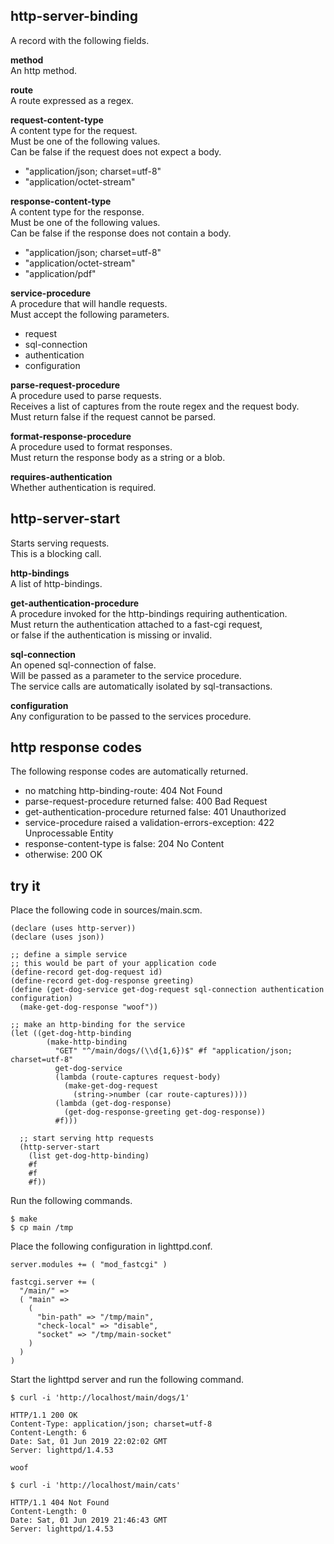 http-server-binding
-------------------
A record with the following fields.

__method__  
An http method.

__route__  
A route expressed as a regex.

__request-content-type__  
A content type for the request.  
Must be one of the following values.  
Can be false if the request does not expect a body.

- "application/json; charset=utf-8"
- "application/octet-stream"

__response-content-type__  
A content type for the response.  
Must be one of the following values.  
Can be false if the response does not contain a body.

- "application/json; charset=utf-8"
- "application/octet-stream"
- "application/pdf"

__service-procedure__  
A procedure that will handle requests.  
Must accept the following parameters.

- request
- sql-connection
- authentication
- configuration

__parse-request-procedure__  
A procedure used to parse requests.  
Receives a list of captures from the route regex and the request body.  
Must return false if the request cannot be parsed.

__format-response-procedure__  
A procedure used to format responses.  
Must return the response body as a string or a blob.

__requires-authentication__  
Whether authentication is required.

http-server-start
-----------------
Starts serving requests.  
This is a blocking call.

__http-bindings__  
A list of http-bindings.

__get-authentication-procedure__  
A procedure invoked for the http-bindings requiring authentication.  
Must return the authentication attached to a fast-cgi request,  
or false if the authentication is missing or invalid.

__sql-connection__  
An opened sql-connection of false.  
Will be passed as a parameter to the service procedure.  
The service calls are automatically isolated by sql-transactions.

__configuration__  
Any configuration to be passed to the services procedure.

http response codes
-------------------
The following response codes are automatically returned.

- no matching http-binding-route: 404 Not Found
- parse-request-procedure returned false: 400 Bad Request
- get-authentication-procedure returned false: 401 Unauthorized
- service-procedure raised a validation-errors-exception: 422 Unprocessable Entity
- response-content-type is false: 204 No Content
- otherwise: 200 OK

try it
------
Place the following code in sources/main.scm.

    (declare (uses http-server))
    (declare (uses json))

    ;; define a simple service
    ;; this would be part of your application code
    (define-record get-dog-request id)
    (define-record get-dog-response greeting)
    (define (get-dog-service get-dog-request sql-connection authentication configuration)
      (make-get-dog-response "woof"))

    ;; make an http-binding for the service
    (let ((get-dog-http-binding
            (make-http-binding
              "GET" "^/main/dogs/(\\d{1,6})$" #f "application/json; charset=utf-8"
              get-dog-service
              (lambda (route-captures request-body)
                (make-get-dog-request
                  (string->number (car route-captures))))
              (lambda (get-dog-response)
                (get-dog-response-greeting get-dog-response))
              #f)))

      ;; start serving http requests
      (http-server-start
        (list get-dog-http-binding)
        #f
        #f
        #f))

Run the following commands.

    $ make
    $ cp main /tmp

Place the following configuration in lighttpd.conf.

    server.modules += ( "mod_fastcgi" )

    fastcgi.server += (
      "/main/" =>
      ( "main" =>
        (
          "bin-path" => "/tmp/main",
          "check-local" => "disable",
          "socket" => "/tmp/main-socket"
        )
      )
    )

Start the lighttpd server and run the following command.

    $ curl -i 'http://localhost/main/dogs/1'

    HTTP/1.1 200 OK
    Content-Type: application/json; charset=utf-8
    Content-Length: 6
    Date: Sat, 01 Jun 2019 22:02:02 GMT
    Server: lighttpd/1.4.53

    woof

    $ curl -i 'http://localhost/main/cats'

    HTTP/1.1 404 Not Found
    Content-Length: 0
    Date: Sat, 01 Jun 2019 21:46:43 GMT
    Server: lighttpd/1.4.53
